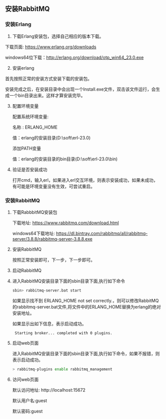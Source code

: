 ## 安装RabbitMQ

### 安装Erlang

1.  下载Erlang安装包，选择自己相应的版本下载。

   下载页面: https://www.erlang.org/downloads

   windows64位下载：http://erlang.org/download/otp_win64_23.0.exe

2.  安装erlang

   首先按照正常的安装方式安装下载的安装包。

   安装完成之后，在安装目录中会出现一个Install.exe文件，双击该文件运行，会生成一个bin目录出来。这样才算安装完毕。

3. 配置环境变量

   配置系统环境变量:

   名称 : ERLANG_HOME

   值：erlang的安装目录(D:\soft\erl-23.0)

   添加PATH变量

   值：erlang的安装目录的bin目录(D:\soft\erl-23.0\bin)

4. 验证是否安装成功

   打开cmd，输入erl，如果进入erl交互环境，则表示安装成功，如果未成功，有可能是环境变量没有生效，可尝试重启。

### 安装RabbitMQ   

1. 下载RabbbitMQ安装包

   下载地址: https://www.rabbitmq.com/download.html

   windows64下载地址: https://dl.bintray.com/rabbitmq/all/rabbitmq-server/3.8.8/rabbitmq-server-3.8.8.exe

2. 安装RabbitMQ

   按照正常安装即可，下一步，下一步即可。

3. 启动RabbitMQ

4. 进入RabbitMQ安装目录下面的sbin目录下面,执行如下命令

   ```bash
   sbin> rabbitmq-server.bat start
   ```

   如果显示找不到 ERLANG_HOME not set correctly.，则可以修改RabbitMQ的rabbitmq-server.bat文件,将文件中的ERLANG_HOME替换为erlang的绝对安装地址。

   如果显示出如下信息，表示启动成功。

   ```
    Starting broker... completed with 0 plugins.
   ```

   

5. 启动web页面

   进入RabbitMQ安装目录下面的sbin目录下面,执行如下命令，如果不报错，则表示启动成功。

   ```bash
   > rabbitmq-plugins enable rabbitmq_management
   ```

   

6. 访问web页面

   默认访问地址: http://localhost:15672

   默认用户名:guest

   默认密码:guest

   

   

   

   